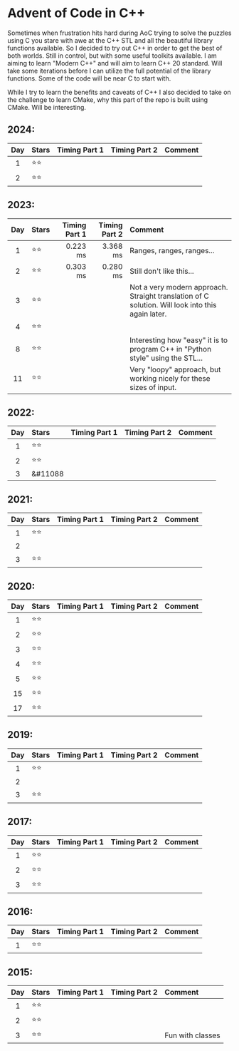 # Advent of Code in C++

Sometimes when frustration hits hard during AoC trying to solve the puzzles using C you stare with awe at the C++ STL and all the beautiful library functions available. So I decided to try out C++ in order to get the best of both worlds. Still in control, but with some useful toolkits available. I am aiming to learn "Modern C++" and will aim to learn C++ 20 standard. Will take some iterations before I can utilize the full potential of the library functions. Some of the code will be near C to start with.

While I try to learn the benefits and caveats of C++ I also decided to take on the challenge to learn CMake, why this part of the repo is built using CMake. Will be interesting.

## 2024:
| Day | Stars            | Timing Part 1 | Timing Part 2 | Comment
|:---:|:-----------------|--------------:|--------------:|:------------
|  1  | &#11088;&#11088; |               |               |
|  2  | &#11088;&#11088; |               |               |

## 2023:
| Day | Stars            | Timing Part 1 | Timing Part 2 | Comment
|:---:|:-----------------|--------------:|--------------:|:------------
|  1  | &#11088;&#11088; | 0.223 ms      | 3.368 ms      |Ranges, ranges, ranges...
|  2  | &#11088;&#11088; | 0.303 ms      | 0.280 ms      |Still don't like this...
|  3  | &#11088;&#11088; |               |               |Not a very modern approach. Straight translation of C solution. Will look into this again later.
|  4  | &#11088;&#11088; |               |               |
|  8  | &#11088;&#11088; |               |               |Interesting how "easy" it is to program C++ in "Python style" using the STL...
| 11  | &#11088;&#11088; |               |               |Very "loopy" approach, but working nicely for these sizes of input.

## 2022:
| Day | Stars            | Timing Part 1 | Timing Part 2 | Comment
|:---:|:-----------------|--------------:|--------------:|:-------------
|  1  | &#11088;&#11088; |               |               |
|  2  | &#11088;&#11088; |               |               |
|  3  | &#11088          |               |               |

## 2021:
| Day | Stars            | Timing Part 1 | Timing Part 2 | Comment
|:---:|:-----------------|--------------:|--------------:|:-------------
|  1  | &#11088;&#11088; |               |               |
|  2  |                  |               |               |
|  3  | &#11088;&#11088; |               |               |

## 2020:
| Day | Stars            | Timing Part 1 | Timing Part 2 | Comment
|:---:|:-----------------|--------------:|--------------:|:-------------
|  1  | &#11088;&#11088; |               |               |
|  2  | &#11088;&#11088; |               |               |
|  3  | &#11088;&#11088; |               |               |
|  4  | &#11088;&#11088; |               |               |
|  5  | &#11088;&#11088; |               |               |
| 15  | &#11088;&#11088; |               |               |
| 17  | &#11088;&#11088; |               |               |

## 2019:
| Day | Stars            | Timing Part 1 | Timing Part 2 | Comment
|:---:|:-----------------|--------------:|--------------:|:-------------
|  1  | &#11088;&#11088; |               |               |
|  2  |                  |               |               |
|  3  | &#11088;&#11088; |               |               |

## 2017:
| Day | Stars            | Timing Part 1 | Timing Part 2 | Comment
|:---:|:-----------------|--------------:|--------------:|:-------------
|  1  | &#11088;&#11088; |               |               |
|  2  | &#11088;&#11088; |               |               |
|  3  | &#11088;&#11088; |               |               |

## 2016:
| Day | Stars            | Timing Part 1 | Timing Part 2 | Comment
|:---:|:-----------------|--------------:|--------------:|:-------------
|  1  | &#11088;&#11088; |               |               |

## 2015:
| Day | Stars            | Timing Part 1 | Timing Part 2 | Comment
|:---:|:-----------------|--------------:|--------------:|:-------------
|  1  | &#11088;&#11088; |               |               |
|  2  | &#11088;&#11088; |               |               |
|  3  | &#11088;&#11088; |               |               | Fun with classes
